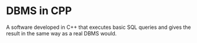 # DBMS in CPP
A software developed in C++ that executes basic SQL queries and gives the result in the same way as a real DBMS would.
